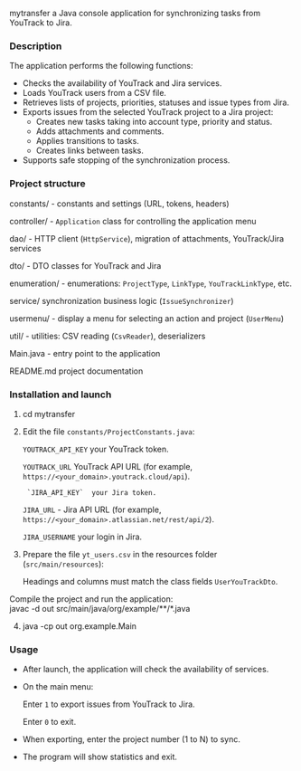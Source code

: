
mytransfer  a Java console application for synchronizing tasks from YouTrack to Jira.

<h3>Description</h3>


The application performs the following functions:

* Checks the availability of YouTrack and Jira services.
* Loads YouTrack users from a CSV file.
* Retrieves lists of projects, priorities, statuses and issue types from Jira.
* Exports issues from the selected YouTrack project to a Jira project:
    * Creates new tasks taking into account type, priority and status.
    * Adds attachments and comments.
    * Applies transitions to tasks.
    * Creates links between tasks.
* Supports safe stopping of the synchronization process.

<h3> Project structure </h3>


constants/ - constants and settings (URL, tokens, headers)

controller/ - `Application` class for controlling the application menu

dao/ - HTTP client (`HttpService`), migration of attachments, YouTrack/Jira services

dto/ - DTO classes for YouTrack and Jira

enumeration/ - enumerations: `ProjectType`, `LinkType`, `YouTrackLinkType`, etc.

service/  synchronization business logic (`IssueSynchronizer`)

usermenu/ - display a menu for selecting an action and project (`UserMenu`)

util/ - utilities: CSV reading (`CsvReader`), deserializers

Main.java - entry point to the application

README.md  project documentation

<h3>Installation and launch</h3>

1. cd mytransfer
2. Edit the file `constants/ProjectConstants.java`:

    `YOUTRACK_API_KEY`  your YouTrack token.


    `YOUTRACK_URL`  YouTrack API URL (for example, `https://<your_domain>.youtrack.cloud/api`).


        `JIRA_API_KEY`  your Jira token.


    `JIRA_URL` - Jira API URL (for example, `https://<your_domain>.atlassian.net/rest/api/2`).


    `JIRA_USERNAME`  your login in Jira.

3. Prepare the file `yt_users.csv` in the resources folder (`src/main/resources`):

    Headings and columns must match the class fields `UserYouTrackDto`.


Compile the project and run the application: \
javac -d out src/main/java/org/example/**/*.java


4. java -cp out org.example.Main

<h3>Usage</h3>


* After launch, the application will check the availability of services.
* On the main menu:

    Enter `1` to export issues from YouTrack to Jira.


    Enter `0` to exit.

* When exporting, enter the project number (1 to N) to sync.
* The program will show statistics and exit.
